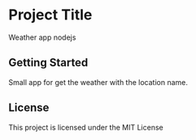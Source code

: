 # Project Title

Weather app nodejs

## Getting Started

Small app for get the weather with the location name.

## License

This project is licensed under the MIT License

